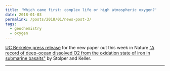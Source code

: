 ```yaml
---
title: 'Which came first: complex life or high atmospheric oxygen?'
date: 2018-01-03
permalink: /posts/2018/01/news-post-3/
tags:
  - geochemistry
  - oxygen
---
```


[<u>UC Berkeley press release</u>](http://news.berkeley.edu/2018/01/03/which-came-first-complex-life-or-high-atmospheric-oxygen/) for the new paper out this week in Nature ["A record of deep-ocean dissolved O2 from the oxidation state of iron in submarine basalts"](https://www.nature.com/articles/nature25009) by Stolper and Keller.

------